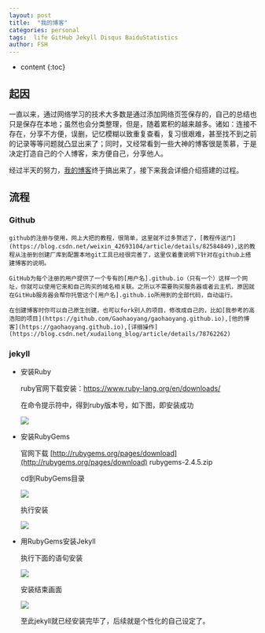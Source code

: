```yaml
---
layout: post
title:  "我的博客"
categories: personal
tags:  life GitHub Jekyll Disqus BaiduStatistics
author: FSH
---
```


* content
{:toc}

## 起因

一直以来，通过网络学习的技术大多数是通过添加网络页签保存的，自己的总结也只是保存在本地；虽然也会分类整理，但是，随着累积的越来越多。诸如：连接不存在，分享不方便，误删，记忆模糊以致重复查看，复习很艰难，甚至找不到之前的记录等等问题就凸显出来了；同时，又经常看到一些大神的博客很是羡慕，于是决定打造自己的个人博客，来方便自己，分享他人。

经过半天的努力，[我的博客](http://fanshaohua.top)终于搞出来了，接下来我会详细介绍搭建的过程。

## 流程

### Github

    github的注册与使用，网上大把的教程，很简单，这里就不过多赘述了，[教程传送门](https://blog.csdn.net/weixin_42693104/article/details/82584849),这的教程从注册到创建厂库到配置本地git工具已经很完善了，这里仅着重说明下针对在github上搭建博客的说明。

    GitHub为每个注册的用户提供了一个专有的[用户名].github.io（只有一个）这样一个网址，你就可以使用它来和自己购买的域名相关联。之所以不需要购买服务器或者云主机，原因就在GitHub服务器会帮你托管这个[用户名].github.io所用到的全部代码，自动运行。

    在创建博客时你可以自己原生创建，也可以fork别人的项目，修改成自己的，比如[我参考的高浩阳的项目](https://github.com/Gaohaoyang/gaohaoyang.github.io),[他的博客](https://gaohaoyang.github.io),[详细操作](https://blog.csdn.net/xudailong_blog/article/details/78762262)

### jekyll

* 安装Ruby

    ruby官网下载安装：https://www.ruby-lang.org/en/downloads/

    在命令提示符中，得到ruby版本号，如下图，即安装成功

    ![](http://ww4.sinaimg.cn/large/7011d6cfjw1f2ue0e393vj20cu00t748.jpg)

* 安装RubyGems

    官网下载 [http://rubygems.org/pages/download](http://rubygems.org/pages/download) rubygems-2.4.5.zip   

    cd到RubyGems目录   

    ![](http://ww1.sinaimg.cn/large/7011d6cfjw1f2ue1l2yscj20gk02amxj.jpg)

    执行安装   

    ![](http://ww1.sinaimg.cn/large/7011d6cfjw1f2ue1w8eqnj20bx00hglg.jpg)  

* 用RubyGems安装Jekyll

    执行下面的语句安装   

    ![](http://ww4.sinaimg.cn/large/7011d6cfjw1f2ue2g2p3uj207x00ft8j.jpg)

    安装结束画面   

    ![](http://ww4.sinaimg.cn/large/7011d6cfjw1f2ue32drwhj20hv09xq5m.jpg)

    至此jekyll就已经安装完毕了，后续就是个性化的自己设定了。
